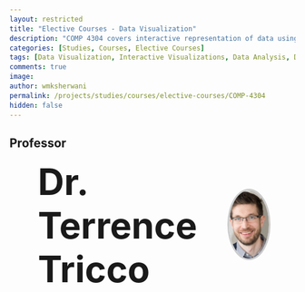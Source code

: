 ```yaml
---
layout: restricted
title: "Elective Courses - Data Visualization"
description: "COMP 4304 covers interactive representation of data using a modern programming library. Topics include an introduction to the software platform and the principles for data selection, analysis, design, and creation of dynamic visualizations. Students produce interactive web-based objects, addressing problems in the presentation and understanding of large data collections. The techniques discussed are applicable to different sources and types of data."
categories: [Studies, Courses, Elective Courses]
tags: [Data Visualization, Interactive Visualizations, Data Analysis, Data Design, Web-Based Objects, Data Presentation]
comments: true
image: 
author: wmksherwani
permalink: /projects/studies/courses/elective-courses/COMP-4304
hidden: false
---
```


## Professor

<html lang="en">
<head>
    <meta charset="UTF-8">
    <meta name="viewport" content="width=device-width, initial-scale=1.0">
</head>
<div id="name-wrapper" style="margin: 0;">
    <div style="display: flex; justify-content: space-between; align-items: center; padding: 0 50px;">
        <div style="font-size: 4rem; font-weight: bold;">Dr. Terrence Tricco</div>
        <div>
            <img src="assets/public/img/people/Terrence Tricco.png" alt="Terrence Tricco" 
                 style="width: 120px; height: 120px; object-fit: cover; border-radius: 50%; border: 3px solid #ccc;">
        </div>
    </div>
</div>
</html>

<!-- <html lang="en">
<head>
    <meta charset="UTF-8">
    <meta name="viewport" content="width=device-width, initial-scale=1.0">
    <title>Star Rating</title>
    <link href="https://cdnjs.cloudflare.com/ajax/libs/font-awesome/6.0.0-beta3/css/all.min.css" rel="stylesheet">
</head>
<div id="star-wrapper" style="margin: 0; display: flex; justify-content: center; align-items: center;">
    <div style="display: flex; justify-content: center; align-items: center; font-size: 50px;">
        <i class="fas fa-star" style="color: gold;"></i>
        <i class="fas fa-star" style="color: gold;"></i>
        <i class="fas fa-star" style="color: gold;"></i>
        <i class="fas fa-star" style="color: gold;"></i>
        <i class="fas fa-star" style="color: gold;"></i>
    </div>
</div>
</html> -->
